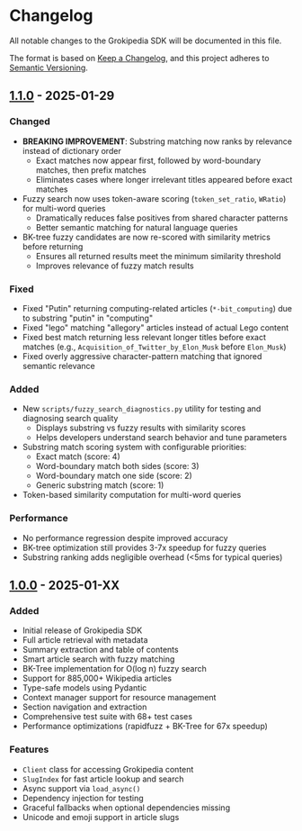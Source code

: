 # Changelog

All notable changes to the Grokipedia SDK will be documented in this file.

The format is based on [Keep a Changelog](https://keepachangelog.com/en/1.0.0/),
and this project adheres to [Semantic Versioning](https://semver.org/spec/v2.0.0.html).

## [1.1.0] - 2025-01-29

### Changed
- **BREAKING IMPROVEMENT**: Substring matching now ranks by relevance instead of dictionary order
  - Exact matches now appear first, followed by word-boundary matches, then prefix matches
  - Eliminates cases where longer irrelevant titles appeared before exact matches
- Fuzzy search now uses token-aware scoring (`token_set_ratio`, `WRatio`) for multi-word queries
  - Dramatically reduces false positives from shared character patterns
  - Better semantic matching for natural language queries
- BK-tree fuzzy candidates are now re-scored with similarity metrics before returning
  - Ensures all returned results meet the minimum similarity threshold
  - Improves relevance of fuzzy match results

### Fixed
- Fixed "Putin" returning computing-related articles (`*-bit_computing`) due to substring "putin" in "computing"
- Fixed "lego" matching "allegory" articles instead of actual Lego content
- Fixed best match returning less relevant longer titles before exact matches (e.g., `Acquisition_of_Twitter_by_Elon_Musk` before `Elon_Musk`)
- Fixed overly aggressive character-pattern matching that ignored semantic relevance

### Added
- New `scripts/fuzzy_search_diagnostics.py` utility for testing and diagnosing search quality
  - Displays substring vs fuzzy results with similarity scores
  - Helps developers understand search behavior and tune parameters
- Substring match scoring system with configurable priorities:
  - Exact match (score: 4)
  - Word-boundary match both sides (score: 3)
  - Word-boundary match one side (score: 2)
  - Generic substring match (score: 1)
- Token-based similarity computation for multi-word queries

### Performance
- No performance regression despite improved accuracy
- BK-tree optimization still provides 3-7x speedup for fuzzy queries
- Substring ranking adds negligible overhead (<5ms for typical queries)

## [1.0.0] - 2025-01-XX

### Added
- Initial release of Grokipedia SDK
- Full article retrieval with metadata
- Summary extraction and table of contents
- Smart article search with fuzzy matching
- BK-Tree implementation for O(log n) fuzzy search
- Support for 885,000+ Wikipedia articles
- Type-safe models using Pydantic
- Context manager support for resource management
- Section navigation and extraction
- Comprehensive test suite with 68+ test cases
- Performance optimizations (rapidfuzz + BK-Tree for 67x speedup)

### Features
- `Client` class for accessing Grokipedia content
- `SlugIndex` for fast article lookup and search
- Async support via `load_async()`
- Dependency injection for testing
- Graceful fallbacks when optional dependencies missing
- Unicode and emoji support in article slugs

[1.1.0]: https://github.com/AppleLamps/grokipedia-sdk/compare/v1.0.0...v1.1.0
[1.0.0]: https://github.com/AppleLamps/grokipedia-sdk/releases/tag/v1.0.0

